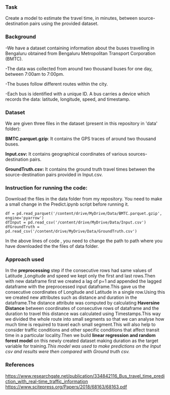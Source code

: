 ### Task
Create a model to estimate the travel time, in minutes, between source-destination pairs using the provided dataset.

### Background

-We have a dataset containing information about the buses travelling in Bengaluru obtained from Bengaluru Metropolitan Transport Corporation (BMTC).

-The data was collected from around two thousand buses for one day, between 7:00am to 7:00pm.

-The buses follow different routes within the city.

-Each bus is identified with a unique ID. A bus carries a device which records the data: latitude, longitude, speed, and timestamp.

### Dataset
We are given three files in the dataset (present in this repository in 'data' folder):

**BMTC.parquet.gzip**: It contains the GPS traces of around two thousand buses.

**Input.csv:** It contains geographical coordinates of various sources-destination pairs.

**GroundTruth.csv:** It contains the ground truth travel times between the source-destination pairs provided in Input.csv. 

### Instruction for running the code:

Download the files in the data folder from my repository. You need to make a small change in the Predict.ipynb script before running it.

```
df = pd.read_parquet('/content/drive/MyDrive/Data/BMTC.parquet.gzip', engine='pyarrow') 
dfInput = pd.read_csv('/content/drive/MyDrive/Data/Input.csv')
dfGroundTruth = pd.read_csv('/content/drive/MyDrive/Data/GroundTruth.csv')
```


In the above lines of code , you need to change the  path  to path where you have downloaded the the files of data folder.
                                                                     
### Approach used

In the **preprocessing** step if the consecutive rows had same values of Latitude ,Longitude and speed we kept only the first and last rows.Then with new dataframe first we created a lag of p=1 and appended the lagged dataframe with the preprocessed input dataframe.This gave us the consecutive coordinates of Longitude and Latitude in a single row.Using this we created new attributes such as distance and duration in the dataframe.The distance attribute was computed by calculating **Haversine Distance** between coordinates of consecutive rows of dataframe and the duration to travel this distance was calculated using Timestamps.This way we divided the whole route into small segments so that we can analyse how much time is required to travel each small segment.This will also help to consider traffic conditions and other specific conditions that affect transit time in a particular locality.Then we build **linear regression and random forest model** on this newly created dataset making duration as the target variable for training.*This model was used to make predictions on the Input csv and results were then compared with Ground truth csv.*

### References
https://www.researchgate.net/publication/334842116_Bus_travel_time_prediction_with_real-time_traffic_information
https://www.scitepress.org/Papers/2018/68163/68163.pdf

